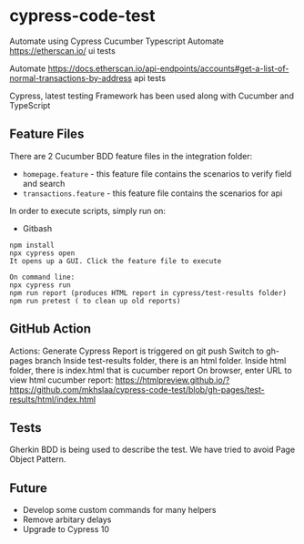 # cypress-code-test
Automate using Cypress Cucumber Typescript
Automate https://etherscan.io/ ui tests

Automate https://docs.etherscan.io/api-endpoints/accounts#get-a-list-of-normal-transactions-by-address api tests

Cypress, latest testing Framework has been used along with Cucumber and TypeScript

## Feature Files

There are 2 Cucumber BDD feature files in the integration folder:
* `homepage.feature` - this feature file contains the scenarios to verify field and search
* `transactions.feature` - this feature file contains the scenarios for api



In order to execute scripts, simply run on:

* Gitbash
```
npm install
npx cypress open
It opens up a GUI. Click the feature file to execute

On command line:
npx cypress run
npm run report (produces HTML report in cypress/test-results folder)
npm run pretest ( to clean up old reports)

```
## GitHub Action

Actions: Generate Cypress Report is triggered on git push
Switch to gh-pages branch
Inside test-results folder, there is an html folder.
Inside html folder, there is index.html that is cucumber report
On browser, enter URL to view html cucumber report: https://htmlpreview.github.io/?https://github.com/mkhslaa/cypress-code-test/blob/gh-pages/test-results/html/index.html

## Tests

Gherkin BDD is being used to describe the test.
We have tried to avoid Page Object Pattern.

## Future
* Develop some custom commands for many helpers
* Remove arbitary delays
* Upgrade to Cypress 10
